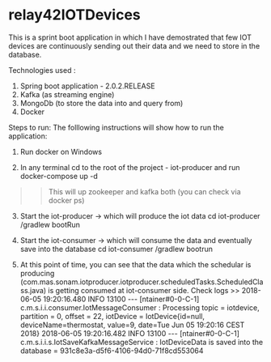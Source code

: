 # relay42IOTDevices

This is a sprint boot application in which I have demostrated that few IOT devices are continuously sending out their data
and we need to store in the database.

Technologies used :
1) Spring boot application - 2.0.2.RELEASE
2) Kafka (as streaming engine)
3) MongoDb (to store the data into and query from)
4) Docker

Steps to run:
The folllowing instructions will show how to run the application:

1) Run docker on Windows 

2) In any terminal cd to the root of the project - iot-producer and run
docker-compose up -d
>> This will up zookeeper and kafka both (you can check via docker ps)

3) Start the iot-producer -> which will produce the iot data 
cd iot-producer
/gradlew bootRun

4) Start the iot-consumer -> which will consume the data and eventually save into the database
cd iot-consumer
/gradlew bootrun

5) At this point of time, you can see that the data which the schedular is producing 
(com.mas.sonam.iotproducer.iotproducer.scheduledTasks.ScheduledClass.java)
is getting consumed at  iot-consumer side.
Check logs >>
2018-06-05 19:20:16.480  INFO 13100 --- [ntainer#0-0-C-1] c.m.s.i.i.consumer.IotMessageConsumer    : Processing topic = iotdevice, partition = 0, offset = 22, iotDevice = IotDevice{id=null, deviceName=thermostat, value=9, date=Tue Jun 05 19:20:16 CEST 2018}
2018-06-05 19:20:16.482  INFO 13100 --- [ntainer#0-0-C-1] c.m.s.i.i.s.IotSaveKafkaMessageService   : IotDeviceData is saved into the database = 931c8e3a-d5f6-4106-94d0-71f8cd553064


